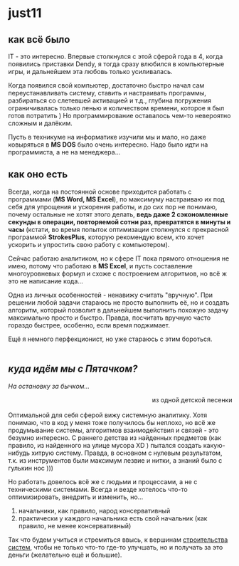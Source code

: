 # just11

## как всё было
IT - это интересно.
Впервые столкнулся с этой сферой года в 4, когда появились приставки Dendy, я тогда сразу влюбился в компьютерные игры, и дальнейшем эта любовь только усиливалась. 

Когда появился свой компьютер, достаточно быстро начал сам переустанавливать систему, ставить и настраивать программы, разбираться со слетевшей активацией и т.д., глубина погружения ограничивалась только ленью и количеством времени, которое я был готов потратить ) Но программирование оставалось чем-то невероятно сложным и далёким.

Пусть в техникуме на информатике изучили мы и мало, но даже ковыряться в **MS DOS** было очень интересно. Надо было идти на программиста, а не на менеджера...

## как оно есть

Всегда, когда на постоянной основе приходится работать с программами (**MS Word, MS Excel**), по максимуму настраиваю их под себя для упрощения и ускорения работы, и до сих пор не понимаю, почему остальные не хотят этого делать, **ведь даже 2 сэкономленные секунды в операции, повторяемой сотни раз, превратятся в минуты и часы**
(кстати, во время попыток оптимизации столкнулся с прекрасной программой **StrokesPlus**, которую рекомендую всем, кто хочет ускорить и упростить свою работу с компьютером).

Сейчас работаю аналитиком, но к сфере IT пока прямого отношения не имею, потому что работаю в **MS Excel**, и пусть составление многоуровневых формул и схоже с построением алгоритмов, но всё ж это не написание кода...

Одна из личных особенностей - ненавижу считать "вручную".
При решении любой задачи стараюсь не просто выполнить её, но и создать алгоритм, который позволит в дальнейшем выполнить похожую задачу максимально просто и быстро.
Правда, посчитать вручную часто гораздо быстрее, особенно, если время поджимает.

Ещё я немного перфекционист, но уже стараюсь с этим бороться.
<br/><br/>
## *куда идём мы с Пятачком?*
*На остановку за бычком...*
<div style="text-align: right"> из одной детской песенки </div>
<br/>
Оптимальной для себя сферой вижу системную аналитику.
Хотя понимаю, что в код у меня тоже получилось бы неплохо, но всё же продумывание системы, алгоритмов взаимодействия и связей - это безумно интересно.
С раннего детства из найденных предметов (как правило, из найденного на улице мусора XD ) пытался создать какую-нибудь хитрую систему.
Правда, в основном с нулевым результатом, т.к. из инструментов были максимум лезвие и нитки, а знаний было с гулькин нос )))

Но работать довелось всё же с людьми и процессами, а не с техническими системами. Всегда и везде хотелось что-то оптимизировать, внедрить и изменить, но...
1. начальники, как правило, народ консервативный
2. практически у каждого начальника есть свой начальник (как правило, не менее консервативный)

Так что будем учиться и стремиться ввысь, к вершинам [строительства систем](https://ru.wikipedia.org/wiki/Серый_кардинал "тут звучит злобный смех"), чтобы не только что-то где-то улучшать, но и получать за это деньги (желательно ещё и большие).